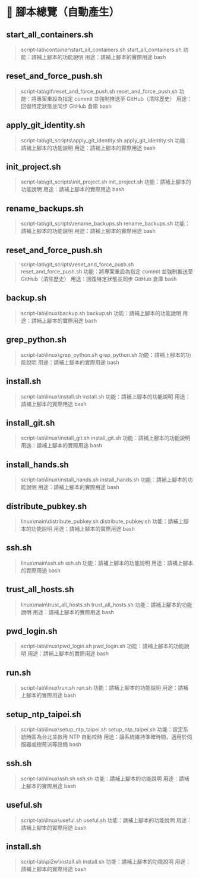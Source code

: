 # 📜 腳本總覽（自動產生）

## start_all_containers.sh
> script-lab\container\start_all_containers.sh
> start_all_containers.sh
> 功能：請補上腳本的功能說明
> 用途：請補上腳本的實際用途
> bash

## reset_and_force_push.sh
> script-lab\git\reset_and_force_push.sh
> reset_and_force_push.sh
> 功能：將專案重設為指定 commit 並強制推送至 GitHub（清除歷史）
> 用途：回復特定狀態並同步 GitHub 倉庫
> bash

## apply_git_identity.sh
> script-lab\git_scripts\apply_git_identity.sh
> apply_git_identity.sh
> 功能：請補上腳本的功能說明
> 用途：請補上腳本的實際用途
> bash

## init_project.sh
> script-lab\git_scripts\init_project.sh
> init_project.sh
> 功能：請補上腳本的功能說明
> 用途：請補上腳本的實際用途
> bash

## rename_backups.sh
> script-lab\git_scripts\rename_backups.sh
> rename_backups.sh
> 功能：請補上腳本的功能說明
> 用途：請補上腳本的實際用途
> bash

## reset_and_force_push.sh
> script-lab\git_scripts\reset_and_force_push.sh
> reset_and_force_push.sh
> 功能：將專案重設為指定 commit 並強制推送至 GitHub（清除歷史）
> 用途：回復特定狀態並同步 GitHub 倉庫
> bash

## backup.sh
> script-lab\linux\backup.sh
> backup.sh
> 功能：請補上腳本的功能說明
> 用途：請補上腳本的實際用途
> bash

## grep_python.sh
> script-lab\linux\grep_python.sh
> grep_python.sh
> 功能：請補上腳本的功能說明
> 用途：請補上腳本的實際用途
> bash

## install.sh
> script-lab\linux\install.sh
> install.sh
> 功能：請補上腳本的功能說明
> 用途：請補上腳本的實際用途
> bash

## install_git.sh
> script-lab\linux\install_git.sh
> install_git.sh
> 功能：請補上腳本的功能說明
> 用途：請補上腳本的實際用途
> bash

## install_hands.sh
> script-lab\linux\install_hands.sh
> install_hands.sh
> 功能：請補上腳本的功能說明
> 用途：請補上腳本的實際用途
> bash

## distribute_pubkey.sh
> linux\main\distribute_pubkey.sh
> distribute_pubkey.sh
> 功能：請補上腳本的功能說明
> 用途：請補上腳本的實際用途
> bash

## ssh.sh
> linux\main\ssh.sh
> ssh.sh
> 功能：請補上腳本的功能說明
> 用途：請補上腳本的實際用途
> bash

## trust_all_hosts.sh
> linux\main\trust_all_hosts.sh
> trust_all_hosts.sh
> 功能：請補上腳本的功能說明
> 用途：請補上腳本的實際用途
> bash

## pwd_login.sh
> script-lab\linux\pwd_login.sh
> pwd_login.sh
> 功能：請補上腳本的功能說明
> 用途：請補上腳本的實際用途
> bash

## run.sh
> script-lab\linux\run.sh
> run.sh
> 功能：請補上腳本的功能說明
> 用途：請補上腳本的實際用途
> bash

## setup_ntp_taipei.sh
> script-lab\linux\setup_ntp_taipei.sh
> setup_ntp_taipei.sh
> 功能：設定系統時區為台北並啟用 NTP 自動校時
> 用途：讓系統維持準確時間，適用於伺服器或樹莓派等設備
> bash

## ssh.sh
> script-lab\linux\ssh.sh
> ssh.sh
> 功能：請補上腳本的功能說明
> 用途：請補上腳本的實際用途
> bash

## useful.sh
> script-lab\linux\useful.sh
> useful.sh
> 功能：請補上腳本的功能說明
> 用途：請補上腳本的實際用途
> bash

## install.sh
> script-lab\pi2w\install.sh
> install.sh
> 功能：請補上腳本的功能說明
> 用途：請補上腳本的實際用途
> bash
